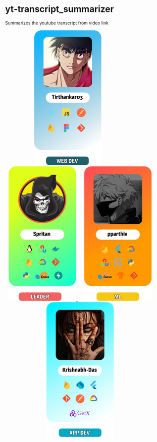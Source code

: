 # yt-transcript_summarizer
Summarizes the youtube transcript from video link


<p align="center">
  <a href="https://github.com/Tirthankar03", style="margin-right: 100px;">
  <img src="https://github.com/Krishnabh-Das/yt-transcript_summarizer/blob/e1f045d652a0a872ae95ca5157ef76f57c5eff85/titsthankar.png" width="220" alt="Image 1">
  </a>
  <a href="https://github.com/Spritan", style="margin-right: 20px;">
  <img src="https://github.com/Krishnabh-Das/yt-transcript_summarizer/blob/e1f045d652a0a872ae95ca5157ef76f57c5eff85/proyashDa.png" width="220" alt="Image 2">
  </a>
  <a href="https://github.com/pparthiv", style="margin-right: 20px;">
  <img src="https://github.com/Krishnabh-Das/yt-transcript_summarizer/blob/e1f045d652a0a872ae95ca5157ef76f57c5eff85/pp.png" width="220" alt="Image 3">
  </a>
  <a href="https://github.com/Krishnabh-Das", style="margin-right: 20px;">
  <img src="https://github.com/Krishnabh-Das/yt-transcript_summarizer/blob/e1f045d652a0a872ae95ca5157ef76f57c5eff85/krishnabh.png" width="220" alt="Image 3">
  </a>
</p>



